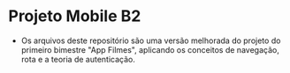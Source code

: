# Projeto Mobile B2

- Os arquivos deste repositório são uma versão melhorada do projeto do primeiro bimestre "App Filmes", aplicando os conceitos de navegação, rota e a teoria de autenticação.
